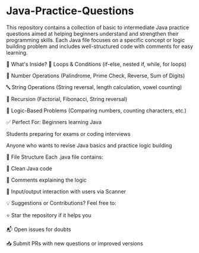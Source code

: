 # Java-Practice-Questions
This repository contains a collection of basic to intermediate Java practice questions aimed at helping beginners understand and strengthen their programming skills. Each Java file focuses on a specific concept or logic building problem and includes well-structured code with comments for easy learning.

🚀 What's Inside?
🔁 Loops & Conditions (if-else, nested if, while, for loops)

🔢 Number Operations (Palindrome, Prime Check, Reverse, Sum of Digits)

🔤 String Operations (String reversal, length calculation, vowel counting)

🧠 Recursion (Factorial, Fibonacci, String reversal)

📐 Logic-Based Problems (Comparing numbers, counting characters, etc.)

✅ Perfect For:
Beginners learning Java

Students preparing for exams or coding interviews

Anyone who wants to revise Java basics and practice logic building

📂 File Structure
Each .java file contains:

📄 Clean Java code

💬 Comments explaining the logic

🔄 Input/output interaction with users via Scanner

💡 Suggestions or Contributions?
Feel free to:

⭐ Star the repository if it helps you

📬 Open issues for doubts

📥 Submit PRs with new questions or improved versions
